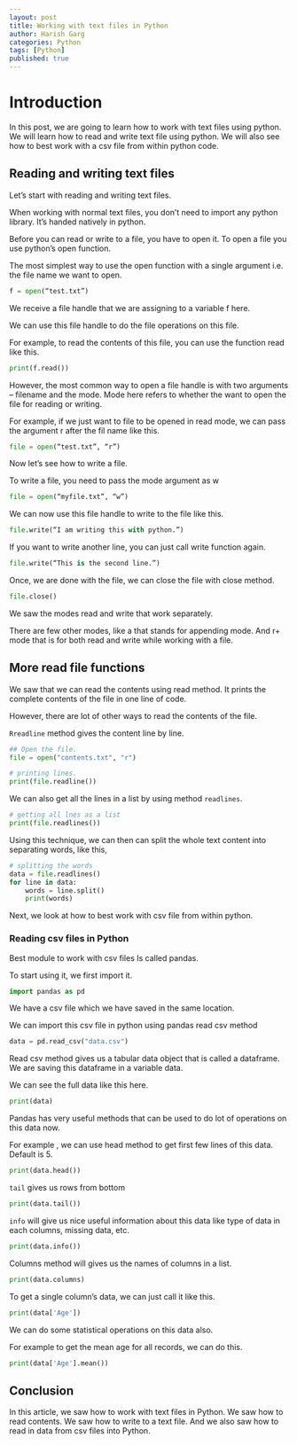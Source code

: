 ```yaml
---
layout: post
title: Working with text files in Python
author: Harish Garg
categories: Python
tags: [Python]
published: true
---
```

# Introduction

In this post, we are going to learn how to work with text files using python. We will learn how to read and write text file using python. We will also see how to best work with a csv
file from within python code.

## Reading and writing text files

Let’s start with reading and writing text files.

When working with normal text files, you don’t need to import any python
library. It’s handed natively in python.

Before you can read or write to a file, you have to open it. To open a
file you use python’s open function.

The most simplest way to use the open function with a single argument
i.e. the file name we want to open.

```python
f = open(“test.txt”)
```

We receive a file handle that we are assigning to a variable f here.

We can use this file handle to do the file operations on this file.

For example, to read the contents of this file, you can use the function
read like this.

```python
print(f.read())
```

However, the most common way to open a file handle is with two
arguments – filename and the mode. Mode here refers to whether the want
to open the file for reading or writing.

For example, if we just want to file to be opened in read mode, we can
pass the argument r after the fil name like this.

```python
file = open(“test.txt”, “r”)
```

Now let’s see how to write a file.

To write a file, you need to pass the mode argument as w

```python
file = open(“myfile.txt”, “w”)
```

We can now use this file handle to write to the file like this.

```python
file.write(“I am writing this with python.”)
```

If you want to write another line, you can just call write function
again.

```python
file.write(“This is the second line.”)
```

Once, we are done with the file, we can close the file with close
method.

```python
file.close()
```

We saw the modes read and write that work separately.

There are few other modes, like a that stands for appending mode. And r+
mode that is for both read and write while working with a file.

## More read file functions

We saw that we can read the contents using read method. It prints the
complete contents of the file in one line of code.

However, there are lot of other ways to read the contents of the file.

`Rreadline` method gives the content line by line.

```python
## Open the file.
file = open("contents.txt", "r")

# printing lines.
print(file.readline())
```

We can also get all the lines in a list by using method `readlines`.

```python
# getting all lnes as a list
print(file.readlines())
```

Using this technique, we can then can split the whole text content into
separating words, like this,

```python
# splitting the words
data = file.readlines()
for line in data:
    words = line.split()
    print(words)
```

Next, we look at how to best work with csv file from within python.

### Reading csv files in Python

Best module to work with csv files Is called pandas.

To start using it, we first import it.

```python
import pandas as pd
```

We have a csv file which we have saved in the same location.

We can import this csv file in python using pandas read csv method

```python
data = pd.read_csv("data.csv")
```

Read csv method gives us a tabular data object that is called a
dataframe. We are saving this dataframe in a variable data.

We can see the full data like this here.

```python
print(data)
```

Pandas has very useful methods that can be used to do lot of operations
on this data now.

For example , we can use head method to get first few lines of this
data. Default is 5.

```python
print(data.head())
```

`tail` gives us rows from bottom

```python
print(data.tail())
```

`info` will give us nice useful information about this data like type of
data in each columns, missing data, etc.

```python
print(data.info())
```

Columns method will gives us the names of columns in a list.

```python
print(data.columns)
```

To get a single column’s data, we can just call it like this.

```python
print(data['Age'])
```

We can do some statistical operations on this data also.

For example to get the mean age for all records, we can do this.

```python
print(data['Age'].mean())
```

## Conclusion

In this article, we saw how to work with text files in Python. We saw how to read contents. We saw how to write to a text file. And we also saw how to read in data from csv files into Python.